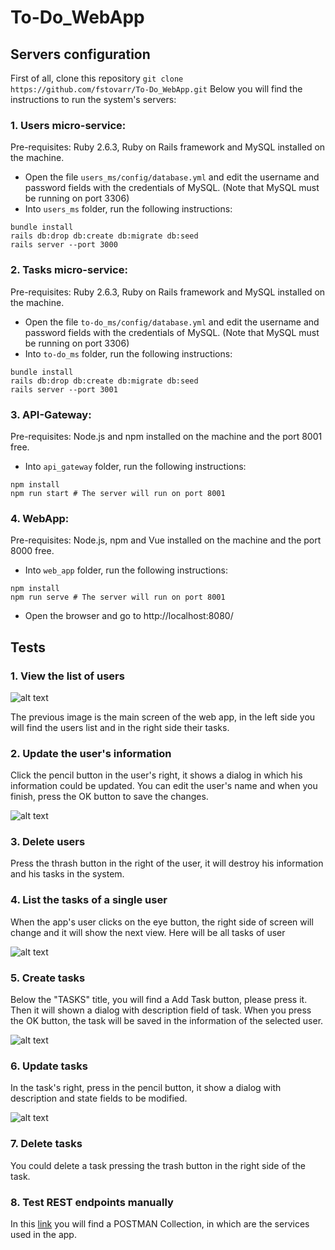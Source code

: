 # To-Do_WebApp

## Servers configuration

First of all, clone this repository `git clone https://github.com/fstovarr/To-Do_WebApp.git`
Below you will find the instructions to run the system's servers:

### 1. Users micro-service:
Pre-requisites:
Ruby 2.6.3, Ruby on Rails framework and MySQL installed on the machine.

- Open the file `users_ms/config/database.yml` and edit the username and password fields with the credentials of MySQL. (Note that MySQL must be running on port 3306)
- Into `users_ms` folder, run the following instructions:
```
bundle install
rails db:drop db:create db:migrate db:seed
rails server --port 3000
```

### 2. Tasks micro-service:
Pre-requisites:
Ruby 2.6.3, Ruby on Rails framework and MySQL installed on the machine.

- Open the file `to-do_ms/config/database.yml` and edit the username and password fields with the credentials of MySQL. (Note that MySQL must be running on port 3306)
- Into `to-do_ms` folder, run the following instructions:
```
bundle install
rails db:drop db:create db:migrate db:seed
rails server --port 3001
```

### 3. API-Gateway:
Pre-requisites:
Node.js and npm installed on the machine and the port 8001 free.

- Into `api_gateway` folder, run the following instructions:
```
npm install
npm run start # The server will run on port 8001
```

### 4. WebApp:
Pre-requisites:
Node.js, npm and Vue installed on the machine and the port 8000 free.

- Into `web_app` folder, run the following instructions:
```
npm install
npm run serve # The server will run on port 8001
```
- Open the browser and go to http://localhost:8080/

## Tests

### 1. View the list of users

![alt text](https://i.ibb.co/fn2BQcm/image.png "Logo Title Text 1")

The previous image is the main screen of the web app, in the left side you will find the users list and in the right side their tasks.

### 2. Update the user's information

Click the pencil button in the user's right, it shows a dialog in which his information could be updated. You can edit the user's name and when you finish, press the OK button to save the changes.

![alt text](https://i.ibb.co/G9m5LnY/image.png "Logo Title Text 1")

### 3. Delete users

Press the thrash button in the right of the user, it will destroy his information and his tasks in the system.

### 4. List the tasks of a single user

When the app's user clicks on the eye button, the right side of screen will change and it will show the next view. Here will be all tasks of user 

![alt text](https://i.ibb.co/51nM2Xk/image.png "Logo Title Text 1")

### 5. Create tasks

Below the "TASKS" title, you will find a Add Task button, please press it. Then it will shown a dialog with description field of task. When you press the OK button, the task will be saved in the information of the selected user.

![alt text](https://i.ibb.co/DknG6Sc/image.png "Logo Title Text 1")

### 6. Update tasks

In the task's right, press in the pencil button, it show a dialog with description and state fields to be modified.

![alt text](https://i.ibb.co/9ZJFtk8/image.png "Logo Title Text 1")

### 7. Delete tasks

You could delete a task pressing the trash button in the right side of the task.

### 8. Test REST endpoints manually

In this [link](https://www.getpostman.com/collections/990a93dc2b6c0417f018) you will find a POSTMAN Collection, in which are the services used in the app.
